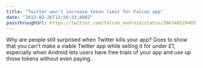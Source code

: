```yaml
---
title: "Twitter won't increase token limit for Falcon app"
date: "2013-02-26T12:56:33.000Z"
passthroughUrl: https://twitter.com/falcon_android/status/306340529405300736
---
```


Why are people still surprised when Twitter kills your app? Goes to show that you can't make a viable Twitter app while selling it for under £1, especially when Android lets users have free trials of your app and use up those tokens without even paying.